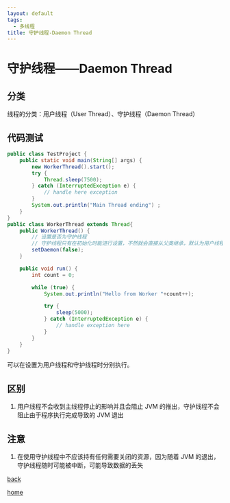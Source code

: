 ```yaml
---
layout: default
tags:
  - 多线程
title: 守护线程-Daemon Thread
---
```

# 守护线程——Daemon Thread

## 分类

线程的分类：用户线程（User Thread）、守护线程（Daemon Thread）

## 代码测试
```java
public class TestProject {
    public static void main(String[] args) {
        new WorkerThread().start();
        try {
            Thread.sleep(7500);
        } catch (InterruptedException e) {
            // handle here exception
        }
        System.out.println("Main Thread ending") ;
    }
}
public class WorkerThread extends Thread{
    public WorkerThread() {
        // 设置是否为守护线程
        // 守护线程只有在初始化时能进行设置，不然就会直接从父类继承，默认为用户线程
        setDaemon(false);
    }

    public void run() {
        int count = 0;

        while (true) {
            System.out.println("Hello from Worker "+count++);

            try {
                sleep(5000);
            } catch (InterruptedException e) {
                // handle exception here
            }
        }
    }
}

```

可以在设置为用户线程和守护线程时分别执行。

## 区别
1. 用户线程不会收到主线程停止的影响并且会阻止 JVM 的推出，守护线程不会阻止由于程序执行完成导致的 JVM 退出

## 注意
1. 在使用守护线程中不应该持有任何需要关闭的资源，因为随着 JVM 的退出，守护线程随时可能被中断，可能导致数据的丢失

[back](../编程相关文章汇总)

[home](../../../index)